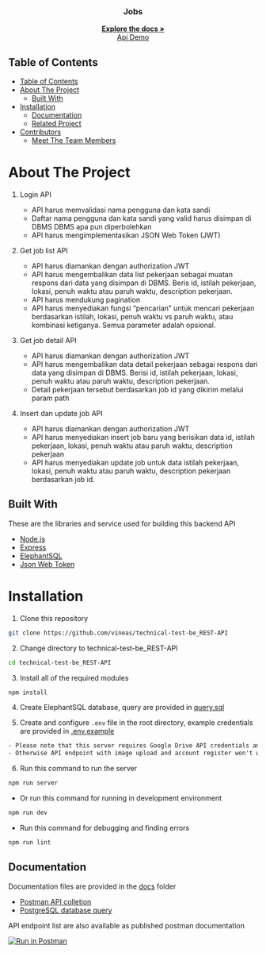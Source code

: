 <br />
<p align="center">
  <h3 align="center">Jobs</h3>
  <p align="center">
    <a href="https://github.com/vineas/technical-test-be_REST-API"><strong>Explore the docs »</strong></a>
    <br />
    <a href="https://backend-expressjs-blanja-project.vercel.app/">Api Demo</a>
  </p>
</p>

## Table of Contents

- [Table of Contents](#table-of-contents)
- [About The Project](#about-the-project)
  - [Built With](#built-with)
- [Installation](#installation)
  - [Documentation](#documentation)
  - [Related Project](#related-project)
- [Contributors](#contributors)
  - [Meet The Team Members](#meet-the-team-members)

# About The Project

1. Login API
    - API harus memvalidasi nama pengguna dan kata sandi
    - Daftar nama pengguna dan kata sandi yang valid harus disimpan di DBMS
      DBMS apa pun diperbolehkan
    - API harus mengimplementasikan JSON Web Token (JWT)

2. Get job list API
    - API harus diamankan dengan authorization JWT
    - API harus mengembalikan data list pekerjaan sebagai muatan respons dari data yang disimpan di DBMS. Beris id, istilah pekerjaan, lokasi, penuh waktu atau paruh waktu, description pekerjaan.
    - API harus mendukung pagination
    - API harus menyediakan fungsi “pencarian” untuk mencari pekerjaan berdasarkan istilah, lokasi, penuh waktu vs paruh waktu, atau kombinasi ketiganya. Semua parameter adalah opsional.

3. Get job detail API
    - API harus diamankan dengan authorization JWT
    - API harus mengembalikan data detail pekerjaan sebagai respons dari data yang disimpan di DBMS. Berisi id, istilah pekerjaan, lokasi, penuh
      waktu atau paruh waktu, description pekerjaan.
    - Detail pekerjaan tersebut berdasarkan job id yang dikirim melalui param path

4. Insert dan update job API
    - API harus diamankan dengan authorization JWT
    - API harus menyediakan insert job baru yang berisikan data  id, istilah pekerjaan, lokasi, penuh waktu atau paruh waktu, description pekerjaan
    - API harus menyediakan update job untuk data  istilah pekerjaan, lokasi, penuh waktu atau paruh waktu, description pekerjaan berdasarkan job id.


## Built With

These are the libraries and service used for building this backend API

- [Node.js](https://nodejs.org)
- [Express](https://expressjs.com)
- [ElephantSQL](https://www.postgresql.org)
- [Json Web Token](https://jwt.io)

# Installation

1. Clone this repository

```sh
git clone https://github.com/vineas/technical-test-be_REST-API
```

2. Change directory to technical-test-be_REST-API

```sh
cd technical-test-be_REST-API
```

3. Install all of the required modules

```sh
npm install
```

4. Create ElephantSQL database, query are provided in [query.sql](./query.sql)

5. Create and configure `.env` file in the root directory, example credentials are provided in [.env.example](./.env.example)

```txt
- Please note that this server requires Google Drive API credentials and Gmail service account
- Otherwise API endpoint with image upload and account register won't work properly
```

6. Run this command to run the server

```sh
npm run server
```

- Or run this command for running in development environment

```sh
npm run dev
```

- Run this command for debugging and finding errors

```sh
npm run lint
```

## Documentation

Documentation files are provided in the [docs](./docs) folder

- [Postman API colletion]()
- [PostgreSQL database query](./query.sql)

API endpoint list are also available as published postman documentation

[![Run in Postman](https://run.pstmn.io/button.svg)](https://documenter.getpostman.com/view/27926114/2s9Y5ZwNVy)
